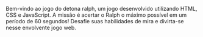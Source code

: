Bem-vindo ao jogo do detona ralph, um jogo desenvolvido utilizando HTML, CSS e JavaScript. A missão é acertar o Ralph o máximo possível em um período de 60 segundos! Desafie suas habilidades de mira e divirta-se nesse envolvente jogo web.
